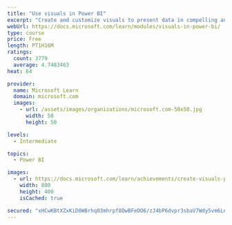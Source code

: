 ```yaml
---
title: "Use visuals in Power BI"
excerpt: "Create and customize visuals to present data in compelling and insightful ways."
webUrl: https://docs.microsoft.com/learn/modules/visuals-in-power-bi/
type: course
price: Free
length: PT1H16M
ratings:
  count: 3779
  average: 4.7483463
heat: 64

provider:
  name: Microsoft Learn
  domain: microsoft.com
  images:
    - url: /assets/images/organizations/microsoft.com-50x50.jpg
      width: 50
      height: 50

levels:
  - Intermediate

topics:
  - Power BI

images:
  - url: https://docs.microsoft.com/learn/achievements/create-visuals-power-bi-desktop-social.png
    width: 800
    height: 400
    isCached: true

secured: "xHCwKBtXZxKiD0WBrhq03mhrpf8DwBFeDO6/zJ4bP6dvpr3sbaV7Wdy5vm6LnwEqBl4ZdXnaBn2mkN/Ah/Yowp9QIu84pnqe6TuRjFWiWnMDNVR3B20NBlUlXlvnXk2Bnyy424Kxfjyt+R9S4WtDncOymNjhi4lEq6riUbaNP1dZ3Ek28HQIICiGpVk8mFY/BDUS1CB4B/Vo27nsS18+19j/yhm0Q35BH20FZUOtpCk/azpHRA7XwKDLAvLXIfJE6q3NKhbR6fKa+K3PgJ6HhXnTtj2XNp+qDoqqskLXEqRXAek/P+4nM+gQpJsUSaGdo99fmDg96zRcpWtYB8Tu2gK60JxonDLw/eVAlSgvNxYcBflmOufh6jR4klk73v5tbC6Fq18SCuKRK/kzdTrFBCy3BQZCrs01VSoDjOM/3nw=;7vil6rOrmR0GqXkwH7jGJA=="
---
```


